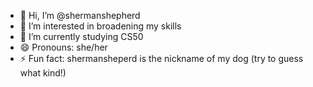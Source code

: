 - 👋 Hi, I’m @shermanshepherd
- 👀 I’m interested in broadening my skills
- 🌱 I’m currently studying CS50 
- 😄 Pronouns: she/her
- ⚡ Fun fact: shermansheperd is the nickname of my dog (try to guess what kind!)

<!---
shermanshepherd/shermanshepherd is a ✨ special ✨ repository because its `README.md` (this file) appears on your GitHub profile.
You can click the Preview link to take a look at your changes.
--->
